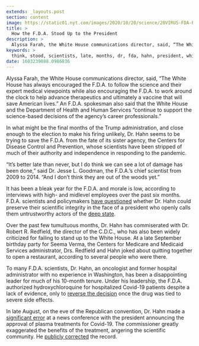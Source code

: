 ```yaml
--- 
extends: _layouts.post 
section: content 
image: https://static01.nyt.com/images/2020/10/20/science/20VIRUS-FDA-RESISTANCE1/20VIRUS-FDA-RESISTANCE1-facebookJumbo.jpg 
title: > 
  How the F.D.A. Stood Up to the President 
description: > 
  Alyssa Farah, the White House communications director, said, “The White House has always encouraged the F.D.A.to work around the clock to help advance therapeutics and ultimately a vaccine that will save American lives.” An F.D.A.“And I don’t think they are out of the woods yet.”It has been a bleak year for the F.D.A.scientists and policymakers have questioned whether Dr. Hahn could preserve their scientific integrity in the face of a president who openly calls them untrustworthy actors of the deep state.scientists, Dr. Hahn, an oncologist and former hospital administrator with no experience in Washington, has been a disappointing leader for much of his 10-month tenure. 
keywords: > 
  think, stood, scientists, late, months, dr, fda, hahn, president, white, house, services 
date: 1603239088.0986836 
--- 
```

<div><p class="css-158dogj evys1bk0">Alyssa Farah, the White House communications director, said, &#8220;The White House has always encouraged the F.D.A. to follow the science and their expert medical viewpoints while also encouraging the F.D.A. to work around the clock to help advance therapeutics and ultimately a vaccine that will save American lives.&#8221; An F.D.A. spokesman also said that the White House and the Department of Health and Human Services &#8220;continue to support the science-based decisions of the agency&#8217;s career professionals.&#8221;</p><p class="css-158dogj evys1bk0">In what might be the final months of the Trump administration, and close enough to the election to make his firing unlikely, Dr. Hahn seems to be trying to save the F.D.A. from the fate of its sister agency, the Centers for Disease Control and Prevention, whose scientists have been stripped of much of their authority and independence in responding to the pandemic.</p><p class="css-158dogj evys1bk0">&#8220;It&#8217;s better late than never, but I do think we can see a lot of damage has been done,&#8221; said Dr. Jesse L. Goodman, the F.D.A.&#8217;s chief scientist from 2009 to 2014. &#8220;And I don&#8217;t think they are out of the woods yet.&#8221;</p><p class="css-158dogj evys1bk0">It has been a bleak year for the F.D.A. and morale is low, according to interviews with high- and midlevel employees over the past six months. F.D.A. scientists and policymakers <a class="css-1g7m0tk" href="https://www.nytimes.com/2020/08/10/health/stephen-hahn-fda.html" title="">have questioned</a> whether Dr. Hahn could preserve their scientific integrity in the face of a president who openly calls them untrustworthy actors of the <a class="css-1g7m0tk" href="https://twitter.com/realdonaldtrump/status/1297138862108663808?lang=en" title="" rel="noopener noreferrer" target="_blank">deep state</a>.</p><p class="css-158dogj evys1bk0">Over the past few tumultuous months, Dr. Hahn has commiserated with Dr. Robert R. Redfield, the director of the C.D.C., who has also been widely criticized for failing to stand up to the White House. At a late September birthday party for Seema Verma, the Centers for Medicare and Medicaid Services administrator, Drs. Redfield and Hahn joked about quitting together to open a restaurant, according to several people who were there.</p><p class="css-158dogj evys1bk0">To many F.D.A. scientists, Dr. Hahn, an oncologist and former hospital administrator with no experience in Washington, has been a disappointing leader for much of his 10-month tenure. Under his leadership, the F.D.A. authorized hydroxychloroquine for hospitalized Covid-19 patients despite a lack of evidence, only to <a class="css-1g7m0tk" href="https://www.nytimes.com/2020/06/15/health/fda-hydroxychloroquine-malaria.html" title="">reverse the decision</a> once the drug was tied to severe side effects.</p><p class="css-158dogj evys1bk0">In late August, on the eve of the Republican convention, Dr. Hahn made a <a class="css-1g7m0tk" href="https://www.nytimes.com/2020/08/24/health/fda-blood-plasma.html" title="">significant error</a> at a news conference with the president announcing the approval of plasma treatments for Covid-19. The commissioner greatly exaggerated the benefits of the treatment, angering the scientific community. He <a class="css-1g7m0tk" href="https://twitter.com/SteveFDA/status/1298071603675373569" title="" rel="noopener noreferrer" target="_blank">publicly corrected</a> the record.</p></div>